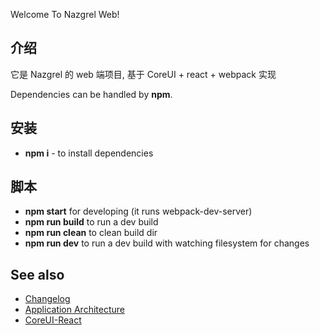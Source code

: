 Welcome To Nazgrel Web!

## 介绍
它是 Nazgrel 的 web 端项目, 基于 CoreUI + react + webpack 实现

Dependencies can be handled by **npm**.

## 安装
- **npm i** - to install dependencies

## 脚本
- **npm start** for developing (it runs webpack-dev-server)
- **npm run build** to run a dev build
- **npm run clean** to clean build dir
- **npm run dev** to run a dev build with watching filesystem for changes

## See also

- [Changelog](./CHANGELOG.md)
- [Application Architecture](./wiki/app_architecture.md)
- [CoreUI-React](https://github.com/mrholek/CoreUI-React)
